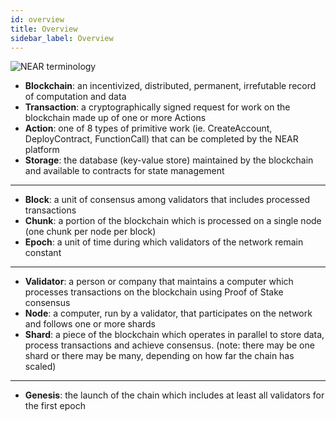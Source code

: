 ```yaml
---
id: overview
title: Overview
sidebar_label: Overview
---
```


![NEAR terminology](/docs/assets/near-terminology.png)

- **Blockchain**: an incentivized, distributed, permanent, irrefutable record of computation and data
- **Transaction**: a cryptographically signed request for work on the blockchain made up of one or more Actions
- **Action**: one of 8 types of primitive work (ie. CreateAccount, DeployContract, FunctionCall) that can be completed by the NEAR platform
- **Storage**: the database (key-value store) maintained by the blockchain and available to contracts for state management

---

- **Block**: a unit of consensus among validators that includes processed transactions
- **Chunk**: a portion of the blockchain which is processed on a single node (one chunk per node per block)
- **Epoch**: a unit of time during which validators of the network remain constant

---

- **Validator**: a person or company that maintains a computer which processes transactions on the blockchain using Proof of Stake consensus
- **Node**: a computer, run by a validator, that participates on the network and follows one or more shards
- **Shard**: a piece of the blockchain which operates in parallel to store data, process transactions and achieve consensus. (note: there may be one shard or there may be many, depending on how far the chain has scaled)

---

- **Genesis**: the launch of the chain which includes at least all validators for the first epoch
